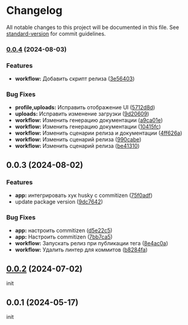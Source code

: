 # Changelog

All notable changes to this project will be documented in this file. See [standard-version](https://github.com/conventional-changelog/standard-version) for commit guidelines.

### [0.0.4](https://github.com/anclaev/spomen-client/compare/v0.0.3...v0.0.4) (2024-08-03)

### Features

- **workflow:** Добавить скрипт релиза ([3e56403](https://github.com/anclaev/spomen-client/commit/3e56403a1d2b754cae627f88a276dcd32c450b6e))

### Bug Fixes

- **profile,uploads:** Исправить отображение UI ([5712d8d](https://github.com/anclaev/spomen-client/commit/5712d8d9bec138540103bdebd58d88e6afe5c644))
- **uploads:** Исправить изменение загрузки ([9d20609](https://github.com/anclaev/spomen-client/commit/9d20609948a766e9b2e9789bbccbea5789c6820b))
- **workflow:** Изменить генерацию документации ([a9ca01e](https://github.com/anclaev/spomen-client/commit/a9ca01e08e4f1a32ad693360b40eb0108b9d455b))
- **workflow:** Изменить генерацию документации ([10415fc](https://github.com/anclaev/spomen-client/commit/10415fc3b4ada60f71d688e685bf85bd1683ad85))
- **workflow:** Изменить сценарии релиза и документации ([4ff626a](https://github.com/anclaev/spomen-client/commit/4ff626a6ccf20d9773801100b5a4d04c10e4bfe1))
- **workflow:** Изменить сценарий релиза ([990cabe](https://github.com/anclaev/spomen-client/commit/990cabeed814dcf2c7e29432ea13677ee3125ca4))
- **workflow:** Изменить сценарий релиза ([be41310](https://github.com/anclaev/spomen-client/commit/be41310285073d897c36c218589cdcf72faf1fba))

## 0.0.3 (2024-08-02)

### Features

- **app:** интегрировать хук husky с commitizen ([75f0adf](https://github.com/anclaev/spomen-client/commit/75f0adff1dbdbd7c412b34757b10ba2a11e9d25d))
- update package version ([9dc7642](https://github.com/anclaev/spomen-client/commit/9dc76428298cf07d67e95ea734f0c4a4dc26506f))

### Bug Fixes

- **app:** настроить commitizen ([d5e22c5](https://github.com/anclaev/spomen-client/commit/d5e22c598553e525d4bd40b97b009e5e2a389ba9))
- **app:** Настроить commitizen ([7bb7ca5](https://github.com/anclaev/spomen-client/commit/7bb7ca5eb55e4dfdb760c3732359eb721a4569fa))
- **workflow:** Запускать релиз при публикации тега ([8e4ac0a](https://github.com/anclaev/spomen-client/commit/8e4ac0a14ec0658d547187dbe6652b3c5b5ba742))
- **workflow:** Удалить линтер для коммитов ([b8284fa](https://github.com/anclaev/spomen-client/commit/b8284fa9294f51a12906a4e4191d541b4569dfdd))

## [0.0.2](https://github.com/anclaev/spomen-client/compare/0.0.1...0.0.2) (2024-07-02)

init

## 0.0.1 (2024-05-17)

init
